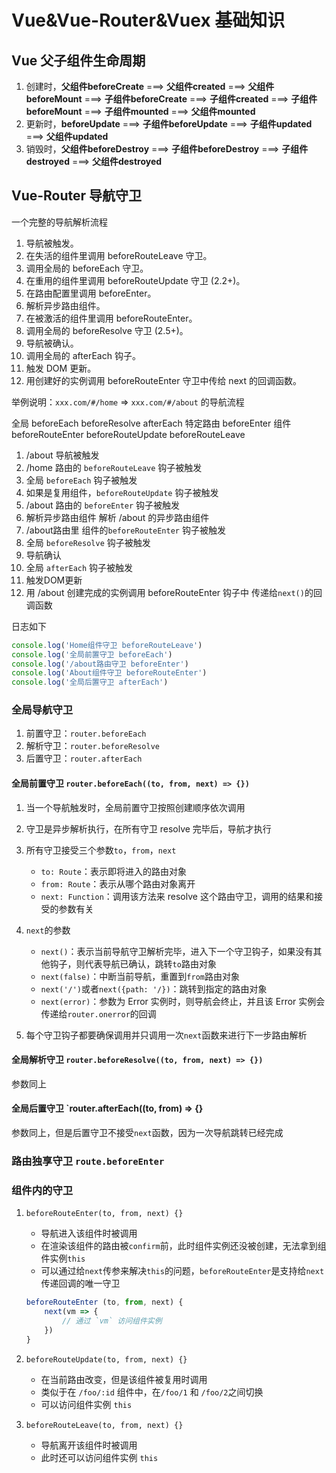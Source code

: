 # Vue&Vue-Router&Vuex 基础知识

## Vue 父子组件生命周期

1. 创建时，**父组件beforeCreate** ===> **父组件created** ===> **父组件beforeMount** ===> **子组件beforeCreate** ===> **子组件created** ===> **子组件beforeMount** ===> **子组件mounted** ===> **父组件mounted**
2. 更新时，**beforeUpdate** ===> **子组件beforeUpdate** ===> **子组件updated** ===> **父组件updated**
3. 销毁时，**父组件beforeDestroy** ===> **子组件beforeDestroy** ===> **子组件destroyed** ===> **父组件destroyed**

## Vue-Router 导航守卫

一个完整的导航解析流程

1. 导航被触发。
2. 在失活的组件里调用 beforeRouteLeave 守卫。
3. 调用全局的 beforeEach 守卫。
4. 在重用的组件里调用 beforeRouteUpdate 守卫 (2.2+)。
5. 在路由配置里调用 beforeEnter。
6. 解析异步路由组件。
7. 在被激活的组件里调用 beforeRouteEnter。
8. 调用全局的 beforeResolve 守卫 (2.5+)。
9. 导航被确认。
10. 调用全局的 afterEach 钩子。
11. 触发 DOM 更新。
12. 用创建好的实例调用 beforeRouteEnter 守卫中传给 next 的回调函数。

举例说明：`xxx.com/#/home` => `xxx.com/#/about` 的导航流程

全局 beforeEach beforeResolve afterEach
特定路由 beforeEnter
组件 beforeRouteEnter beforeRouteUpdate beforeRouteLeave

1. /about 导航被触发
2. /home 路由的 `beforeRouteLeave` 钩子被触发
3. 全局 `beforeEach` 钩子被触发
4. 如果是复用组件，`beforeRouteUpdate` 钩子被触发
5. /about 路由的 `beforeEnter` 钩子被触发
6. 解析异步路由组件 解析 /about 的异步路由组件
7. /about路由里 组件的`beforeRouteEnter` 钩子被触发
8. 全局 `beforeResolve` 钩子被触发
9. 导航确认
10. 全局 `afterEach` 钩子被触发 
11. 触发DOM更新
12. 用 /about 创建完成的实例调用 beforeRouteEnter 钩子中 传递给`next()`的回调函数

日志如下
```javascript
console.log('Home组件守卫 beforeRouteLeave')
console.log('全局前置守卫 beforeEach')
console.log('/about路由守卫 beforeEnter')
console.log('About组件守卫 beforeRouteEnter')
console.log('全局后置守卫 afterEach')
```

### 全局导航守卫

1. 前置守卫：`router.beforeEach`
2. 解析守卫：`router.beforeResolve`
3. 后置守卫：`router.afterEach`

#### 全局前置守卫 `router.beforeEach((to, from, next) => {})`

1. 当一个导航触发时，全局前置守卫按照创建顺序依次调用
2. 守卫是异步解析执行，在所有守卫 resolve 完毕后，导航才执行
3. 所有守卫接受三个参数`to`，`from`，`next`

   - `to: Route`：表示即将进入的路由对象
   - `from: Route`：表示从哪个路由对象离开
   - `next: Function`：调用该方法来 resolve 这个路由守卫，调用的结果和接受的参数有关

4. `next`的参数

   - `next()`：表示当前导航守卫解析完毕，进入下一个守卫钩子，如果没有其他钩子，则代表导航已确认，跳转`to`路由对象
   - `next(false)`：中断当前导航，重置到`from`路由对象
   - `next('/')`或者`next({path: '/})`：跳转到指定的路由对象
   - `next(error)`：参数为 Error 实例时，则导航会终止，并且该 Error 实例会传递给`router.onerror`的回调

5. 每个守卫钩子都要确保调用并只调用一次`next`函数来进行下一步路由解析

#### 全局解析守卫 `router.beforeResolve((to, from, next) => {})`

参数同上

#### 全局后置守卫 `router.afterEach((to, from) => {}

参数同上，但是后置守卫不接受`next`函数，因为一次导航跳转已经完成

### 路由独享守卫 `route.beforeEnter`

### 组件内的守卫

1.  `beforeRouteEnter(to, from, next) {}`

    - 导航进入该组件时被调用
    - 在渲染该组件的路由被`confirm`前，此时组件实例还没被创建，无法拿到组件实例`this`
    - 可以通过给`next`传参来解决`this`的问题，`beforeRouteEnter`是支持给`next`传递回调的唯一守卫


    ```javascript
    beforeRouteEnter (to, from, next) {
        next(vm => {
            // 通过 `vm` 访问组件实例
        })
    }
    ```

2.  `beforeRouteUpdate(to, from, next) {}`

    - 在当前路由改变，但是该组件被复用时调用
    - 类似于在 `/foo/:id` 组件中，在`/foo/1` 和 `/foo/2`之间切换
    - 可以访问组件实例 `this`

3.  `beforeRouteLeave(to, from, next) {}`
    - 导航离开该组件时被调用
    - 此时还可以访问组件实例 `this`
